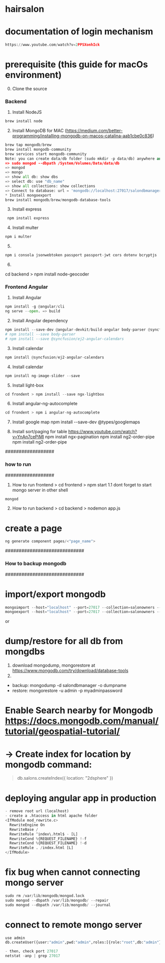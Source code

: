 # hairsalon
# documentation of login mechanism 
```python 
https://www.youtube.com/watch?v=2PPSXonhIck
```
# prerequisite (this guide for macOs environment)
0. Clone the source 
### Backend ### 
1. Install NodeJS
```python
brew install node
```
2. Install MongoDB for MAC (https://medium.com/better-programming/installing-mongodb-on-macos-catalina-aab1cbe0c836)
```python
brew tap mongodb/brew
brew install mongodb-community
brew services start mongodb-community 
Note: you can create data/db folder (sudo mkdir -p data/db) anywhere and don't forget to add the path using the command below 
=> sudo mongod --dbpath /System/Volumes/Data/data/db
=> mongod
=> mongo
=> show all db: show dbs
=> select db: use "db_name"
=> show all collections: show collections
=> Connect to database: url = 'mongodb://localhost:27017/salondbmanager'
* Install mongoexport
brew install mongodb/brew/mongodb-database-tools
```

3. Install express
```python
 npm install express
 ```
4. Install multer
```python
npm i multer
```
5. 
```python
npm i consola jsonwebtoken passport passport-jwt cors dotenv bcryptjs
```
6.
cd backend > npm install node-geocoder

### Frontend Angular ###
1. Install Angular
```python
npm install -g @angular/cli
ng serve --open. => build
```
2. Install Angular dependency 
```python
npm install --save-dev @angular-devkit/build-angular body-parser @syncfusion/ej2-angular-calendars
# npm install --save body-parser
# npm install --save @syncfusion/ej2-angular-calendars
```
3. Install calendar
```python
npm install @syncfusion/ej2-angular-calendars
```
4. Install calendar
```python
npm install ng-image-slider --save
```
5. Install light-box
```python
cd frondent > npm install --save ngx-lightbox
```
6. Install angular-ng-autocomplete
```python
cd frondent > npm i angular-ng-autocomplete
```
7. Install google map
npm install --save-dev @types/googlemaps

8. Install sort/paging for table
https://www.youtube.com/watch?v=YnAn7cePiMI
npm install ngx-pagination
npm install ng2-order-pipe
npm install ng2-order-pipe

##################
### how to run ###
##################
1. How to run frontend > cd frontend > npm start
1.1 dont forget to start mongo server in other shell
```python
mongod
```
2. How to run backend > cd backend > nodemon app.js

# create a page
```python
ng generate component pages/<"page_name">
```


#############################
### How to backup mongodb ###
#############################

# import/export mongodb
```python
mongoimport --host="localhost" --port=27017 --collection=salonowners --db=salondbmanager --file=salonowners.json
mongoexport --host="localhost" --port=27017 --collection=salonowners --db=salondbmanager --out=salonowners.json
```
or

# dump/restore for all db from mongdbs
1. download mongodump, mongorestore at https://www.mongodb.com/try/download/database-tools
2. 
 + backup:  mongodump -d salondbmanager -o dumpname
 + restore: mongorestore -u admin -p myadminpassword

# Enable Search nearby for Mongodb <https://docs.mongodb.com/manual/tutorial/geospatial-tutorial/>
# -> Create index for location by mongodb command:
> db.salons.createIndex({ location: "2dsphere" })


# deploying angular app in production
```python
- remove root url (localhost)
- create a .htaccess in html apache folder 
<IfModule mod_rewrite.c>
  RewriteEngine On
  RewriteBase /
  RewriteRule ^index\.html$ - [L]
  RewriteCond %{REQUEST_FILENAME} !-f
  RewriteCond %{REQUEST_FILENAME} !-d
  RewriteRule . /index.html [L]
</IfModule>
```
# fix bug when cannot connecting mongo server
```python
sudo rm /var/lib/mongodb/mongod.lock
sudo mongod --dbpath /var/lib/mongodb/ --repair
sudo mongod --dbpath /var/lib/mongodb/ --journal
```
# connect to remote mongo server
```python
use admin
db.createUser({user:"admin",pwd:"admin",roles:[{role:"root",db:"admin"}]})

- then, check port 27017
netstat -anp | grep 27017
```
